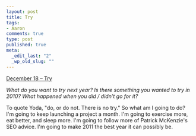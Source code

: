 ```yaml
--- 
layout: post
title: Try
tags: 
- Aaron
comments: true
type: post
published: true
meta: 
  _edit_last: "2"
  _wp_old_slug: ""
---
```

<a href="http://www.reverb10.com/december-18-try/">December 18 – Try</a>

<em>What do you want to try next year? Is there something you wanted to try in 2010? What happened when you did / didn’t go for it?</em>

To quote Yoda, "do, or do not. There is no try." So what am I going to do? I'm going to keep launching a project a month. I'm going to exercise more, eat better, and sleep more. I'm going to follow more of Patrick McKenzie's SEO advice. I'm going to make 2011 the best year it can possibly be.
